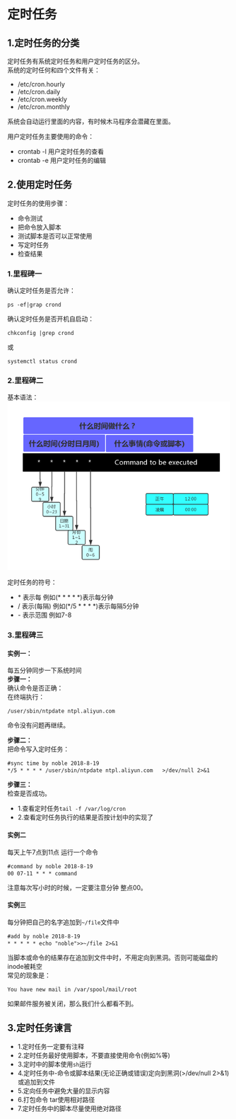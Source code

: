 # 定时任务

## 1.定时任务的分类
定时任务有系统定时任务和用户定时任务的区分。<br>
系统的定时任何和四个文件有关：<br>
- /etc/cron.hourly
- /etc/cron.daily
- /etc/cron.weekly
- /etc/cron.monthly

系统会自动运行里面的内容，有时候木马程序会潜藏在里面。<br>

用户定时任务主要使用的命令：<br>
- crontab -l 用户定时任务的查看
- crontab -e 用户定时任务的编辑

## 2.使用定时任务
定时任务的使用步骤：<br>
- 命令测试
- 把命令放入脚本
- 测试脚本是否可以正常使用
- 写定时任务
- 检查结果


### 1.里程碑一
确认定时任务是否允许：<br>
```
ps -ef|grap crond
```

确认定时任务是否开机自启动：<br>
```
chkconfig |grep crond
```
或<br>
```
systemctl status crond
```

### 2.里程碑二
基本语法：<br>
![fail](img/10.1.PNG)<br>

定时任务的符号：<br>
- \* 表示每 例如(* * * * *)表示每分钟
- / 表示(每隔) 例如(*/5 * * * *)表示每隔5分钟
- \- 表示范围 例如7-8





### 3.里程碑三

#### 实例一：<br>
每五分钟同步一下系统时间<br>
__步骤一：__<br>
确认命令是否正确：<br>
在终端执行：<br>
```shell
/user/sbin/ntpdate ntpl.aliyun.com
```
命令没有问题再继续。<br>

__步骤二：__<br>
把命令写入定时任务：<br>
```shell
#sync time by noble 2018-8-19
*/5 * * * * /user/sbin/ntpdate ntpl.aliyun.com   >/dev/null 2>&1
```

__步骤三：__<br>
检查是否成功。<br>
- 1.查看定时任务``tail -f /var/log/cron``
- 2.查看定时任务执行的结果是否按计划中的实现了

#### 实例二
每天上午7点到11点 运行一个命令<br>
```
#command by noble 2018-8-19
00 07-11 * * * command
```
注意每次写小时的时候，一定要注意分钟 整点00。<br>

#### 实例三
每分钟把自己的名字追加到``~/file``文件中<br>
```shell
#add by noble 2018-8-19
* * * * * echo "noble">>~/file 2>&1
```
当脚本或命令的结果存在追加到文件中时，不用定向到黑洞。否则可能磁盘的inode被耗空<br>
常见的现象是：<br>
```
You have new mail in /var/spool/mail/root
```
如果邮件服务被关闭，那么我们什么都看不到。<br>

## 3.定时任务谏言
- 1.定时任务一定要有注释
- 2.定时任务最好使用脚本，不要直接使用命令(例如%等)
- 3.定时中的脚本使用``sh``运行
- 4.定时任务中-命令或脚本结果(无论正确或错误)定向到黑洞(>/dev/null 2>&1)或追加到文件
- 5.定向任务中避免大量的显示内容
- 6.打包命令 tar使用相对路径
- 7.定时任务中的脚本尽量使用绝对路径
